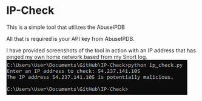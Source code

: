 # IP-Check
 
This is a simple tool that utilizes the AbuseIPDB

All that is required is your API key from AbuseIPDB.

I have provided screenshots of the tool in action with an IP address that has pinged my own home network based from my Snort log.
![alt text](<IP-Check Proof.png>)